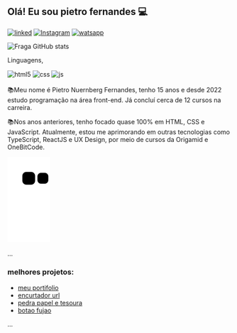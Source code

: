 ## Olá! Eu sou pietro fernandes 💻 


[![linked](https://img.shields.io/badge/LinkedIn-0077B5?style=for-the-badge&logo=linkedin&logoColor=white)](https://www.linkedin.com/in/pietro-nuernberg-fernandes-b17716257)
[![Instagram](https://img.shields.io/badge/Instagram-E4405F?style=for-the-badge&logo=instagram&logoColor=white)](https://www.instagram.com/pietronfernandes/)
[![watsapp](https://img.shields.io/badge/WhatsApp-25D366?style=for-the-badge&logo=whatsapp&logoColor=white)](https://wa.me/5548998193456)

![Fraga GitHub stats](https://github-readme-stats.vercel.app/api?username=pietroNF&show_icons=true&theme=dracula&count_private=true)

 Linguagens,

<div style="display: inline_block">
  <img align="center" alt="html5" src="https://img.shields.io/badge/HTML5-E34F26?style=for-the-badge&logo=html5&logoColor=white" />
  <img align="center" alt="css" src="https://img.shields.io/badge/CSS3-1572B6?style=for-the-badge&logo=css3&logoColor=white" />
  <img align="center" alt="js" src="https://img.shields.io/badge/JavaScript-F7DF1E?style=for-the-badge&logo=javascript&logoColor=black" />
 
</div><br/>
📚Meu nome é Pietro Nuernberg Fernandes, tenho 15 anos e desde 2022 estudo programação na área front-end. Já concluí cerca de 12 cursos na carreira.

📚Nos anos anteriores, tenho focado quase 100% em HTML, CSS e JavaScript. Atualmente, estou me aprimorando em outras tecnologias como TypeScript, ReactJS e UX Design, por meio de cursos da Origamid e OneBitCode.

 
![snake gif](https://github.com/pietroNF/pietroNF/blob/output/github-contribution-grid-snake.svg)

                   
                                                                                             
...


### melhores projetos:
  - [meu portifolio](https://github.com/PietroNF/meu-portifolio)<br/>
 - [encurtador url](https://github.com/PietroNF/encurtador-url-)<br/>
- [pedra papel e tesoura](https://github.com/PietroNF/joguinho)<br/>
- [botao fujao](https://github.com/PietroNF/namora-comigo-)<br/>


...
